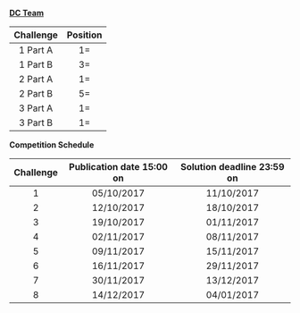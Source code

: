 [**DC Team**](https://www.cipherchallenge.org/teams/dccompsci/)

| **Challenge** | **Position** |
|:---------:|:---:|
| 1 Part A  | 1= |
| 1 Part B  | 3= |
| 2 Part A  | 1= |
| 2 Part B  | 5= |
| 3 Part A  | 1= |
| 3 Part B  | 1= |

**Competition Schedule**



| **Challenge** | **Publication date 15:00 on** | **Solution deadline 23:59 on** |
|:-------------:|:-------------:|:-----:|
| 1 | 05/10/2017 | 11/10/2017 |
| 2 | 12/10/2017 | 18/10/2017 |
| 3 | 19/10/2017 | 01/11/2017 |
| 4 | 02/11/2017 | 08/11/2017 |
| 5 | 09/11/2017 | 15/11/2017 |
| 6 | 16/11/2017 | 29/11/2017 |
| 7 | 30/11/2017 | 13/12/2017 |
| 8 | 14/12/2017 | 04/01/2017 |
